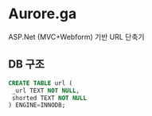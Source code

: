 # Aurore.ga
ASP.Net (MVC+Webform) 기반 URL 단축기
## DB 구조
```SQL
CREATE TABLE url (
 _url TEXT NOT NULL,
 shorted TEXT NOT NULL 
) ENGINE=INNODB;
```
